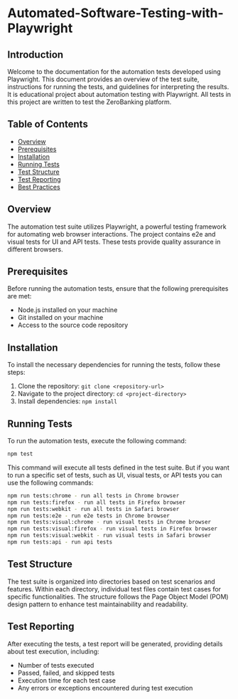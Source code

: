 # Automated-Software-Testing-with-Playwright

## Introduction
Welcome to the documentation for the automation tests developed using Playwright. This document provides an overview of the test suite, instructions for running the tests, and guidelines for interpreting the results.
It is educational project about automation testing with Playwright. All tests in this project are written to test the ZeroBanking platform.

## Table of Contents

<!-- toc -->

- [Overview](#overview)
- [Prerequisites](#prerequisites)
- [Installation](#installation)
- [Running Tests](#running-tests)
- [Test Structure](#test-structure)
- [Test Reporting](#test-reporting)
- [Best Practices](#best-practices)

<!-- tocstop -->

## Overview

The automation test suite utilizes Playwright, a powerful testing framework for automating web browser interactions. The project contains e2e and visual tests for UI and API tests. These tests provide quality assurance in different browsers.

## Prerequisites

Before running the automation tests, ensure that the following prerequisites are met:

- Node.js installed on your machine
- Git installed on your machine
- Access to the source code repository

## Installation

To install the necessary dependencies for running the tests, follow these steps:

1. Clone the repository: `git clone <repository-url>`
2. Navigate to the project directory: `cd <project-directory>`
3. Install dependencies: `npm install`

## Running Tests

To run the automation tests, execute the following command:

```bash
npm test
```

This command will execute all tests defined in the test suite.
But if you want to run a specific set of tests, such as UI, visual tests, or API tests you can use the following commands:
```bash
npm run tests:chrome - run all tests in Chrome browser
npm run tests:firefox - run all tests in Firefox browser
npm run tests:webkit - run all tests in Safari browser
npm run tests:e2e - run e2e tests in Chrome browser
npm run tests:visual:chrome - run visual tests in Chrome browser
npm run tests:visual:firefox - run visual tests in Firefox browser
npm run tests:visual:webkit - run visual tests in Safari browser
npm run tests:api - run api tests
```

## Test Structure

The test suite is organized into directories based on test scenarios and features. Within each directory, individual test files contain test cases for specific functionalities. The structure follows the Page Object Model (POM) design pattern to enhance test maintainability and readability.

## Test Reporting

After executing the tests, a test report will be generated, providing details about test execution, including:

- Number of tests executed
- Passed, failed, and skipped tests
- Execution time for each test case
- Any errors or exceptions encountered during test execution
